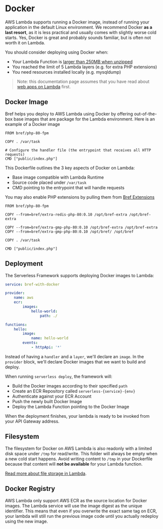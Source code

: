 # Docker

AWS Lambda supports running a Docker image, instead of running your application in the default Linux environment. We recommend Docker **as a last resort**, as it is less practical and usually comes with slightly worse cold starts. Yes, Docker is great and probably sounds familiar, but is often not worth it on Lambda.

You should consider deploying using Docker when:

- Your Lambda Function is [larger than 250MB when unzipped](../environment/storage.md)
- You reached the limit of 5 Lambda layers (e.g. for extra PHP extensions)
- You need resources installed locally (e.g. mysqldump)

> Note: this documentation page assumes that you have read about [web apps on Lambda](../runtimes/http.md) first.

## Docker Image

Bref helps you deploy to AWS Lambda using Docker by offering
out-of-the-box base images that are package for the Lambda environment.
Here is an example of a Docker image

```docker
FROM bref/php-80-fpm

COPY . /var/task

# Configure the handler file (the entrypoint that receives all HTTP requests)
CMD ["public/index.php"]
```

This Dockerfile outlines the 3 key aspects of Docker on Lambda:

- Base image compatible with Lambda Runtime
- Source code placed under `/var/task`
- CMD pointing to the entrypoint that will handle requests

You may also enable PHP extensions by pulling them from
[Bref Extensions](https://github.com/brefphp/extra-php-extensions)

```docker
FROM bref/php-80-fpm

COPY --from=bref/extra-redis-php-80:0.10 /opt/bref-extra /opt/bref-extra

COPY --from=bref/extra-gmp-php-80:0.10 /opt/bref-extra /opt/bref-extra
COPY --from=bref/extra-gmp-php-80:0.10 /opt/bref/ /opt/bref

COPY . /var/task

CMD ["public/index.php"]
```

## Deployment

The Serverless Framework supports deploying Docker images to Lambda:

```yaml
service: bref-with-docker

provider:
    name: aws
    ecr:
        images:
            hello-world:
                path: ./

functions:
    hello:
        image:
            name: hello-world
        events:
            - httpApi: '*'
```

Instead of having a `handler` and a `layer`, we'll declare an
`image`. In the `provider` block, we'll declare Docker images
that we want to build and deploy.

When running `serverless deploy`, the framework will:

- Build the Docker images according to their specified `path`
- Create an ECR Repository called `serverless-{service}-{env}`
- Authenticate against your ECR Account
- Push the newly built Docker Image
- Deploy the Lambda Function pointing to the Docker Image

When the deployment finishes, your lambda is ready to be
invoked from your API Gateway address.

## Filesystem

The filesystem for Docker on AWS Lambda is also readonly with
a limited disk space under `/tmp` for read/write. This folder
will always be empty when a new cold start happens. Avoid
writing content to `/tmp` in your Dockerfile because that
content will **not be available** for your Lambda function.

[Read more about file storage in Lambda](../environment/storage.md).

## Docker Registry

AWS Lambda only support AWS ECR as the source location for
Docker images. The Lambda service will use the image digest
as the unique identifier. This means that even if you overwrite
the exact same tag on ECR, your lambda will still run the previous
image code until you actually redeploy using the new image.

